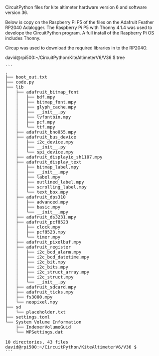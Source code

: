 CircuitPython files for kite altimeter hardware version 6 and software version 36.

Below is copy on the Raspberry Pi P5 of the files on the Adafruit Feather RP2040 Adalogger.
The Raspberry Pi P5 with Thonny 4.1.4 was used to develope the CircuitPython program.
A full install of the Raspberry Pi OS includes Thonny.

Circup was used to download the required libraries in to the  RP204O.


david@rpi500:~/CircuitPython/KiteAltimeterV6/V36 $ tree
<pre markdown="1">```
.
├── boot_out.txt
├── code.py
├── lib
│   ├── adafruit_bitmap_font
│   │   ├── bdf.mpy
│   │   ├── bitmap_font.mpy
│   │   ├── glyph_cache.mpy
│   │   ├── __init__.py
│   │   ├── lvfontbin.mpy
│   │   ├── pcf.mpy
│   │   └── ttf.mpy
│   ├── adafruit_bno055.mpy
│   ├── adafruit_bus_device
│   │   ├── i2c_device.mpy
│   │   ├── __init__.py
│   │   └── spi_device.mpy
│   ├── adafruit_displayio_sh1107.mpy
│   ├── adafruit_display_text
│   │   ├── bitmap_label.mpy
│   │   ├── __init__.mpy
│   │   ├── label.mpy
│   │   ├── outlined_label.mpy
│   │   ├── scrolling_label.mpy
│   │   └── text_box.mpy
│   ├── adafruit_dps310
│   │   ├── advanced.mpy
│   │   ├── basic.mpy
│   │   └── __init__.mpy
│   ├── adafruit_ds3231.mpy
│   ├── adafruit_pcf8523
│   │   ├── clock.mpy
│   │   ├── pcf8523.mpy
│   │   └── timer.mpy
│   ├── adafruit_pixelbuf.mpy
│   ├── adafruit_register
│   │   ├── i2c_bcd_alarm.mpy
│   │   ├── i2c_bcd_datetime.mpy
│   │   ├── i2c_bit.mpy
│   │   ├── i2c_bits.mpy
│   │   ├── i2c_struct_array.mpy
│   │   ├── i2c_struct.mpy
│   │   └── __init__.py
│   ├── adafruit_sdcard.mpy
│   ├── adafruit_ticks.mpy
│   ├── fs3000.mpy
│   └── neopixel.mpy
├── sd
│   └── placeholder.txt
├── settings.toml
└── System Volume Information
    ├── IndexerVolumeGuid
    └── WPSettings.dat

10 directories, 43 files
david@rpi500:~/CircuitPython/KiteAltimeterV6/V36 $
```</pre>
